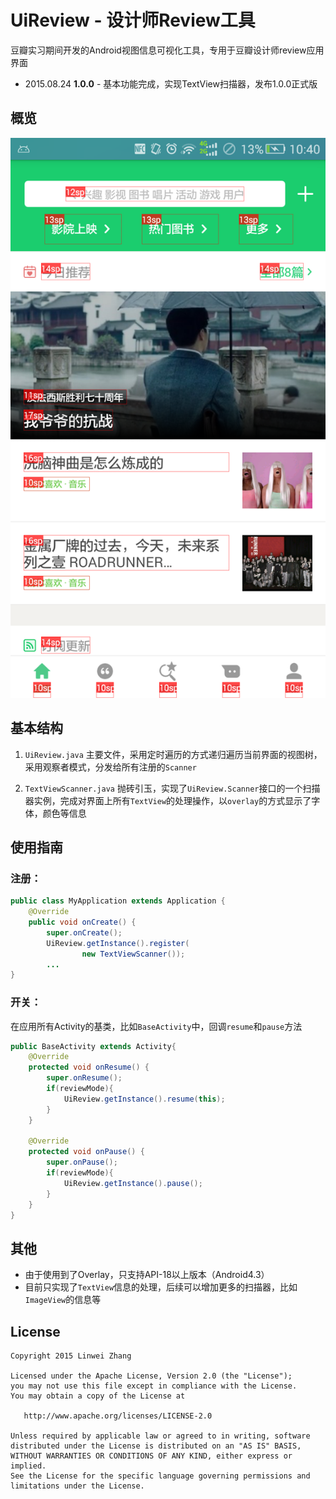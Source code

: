 # UiReview - 设计师Review工具

豆瓣实习期间开发的Android视图信息可视化工具，专用于豆瓣设计师review应用界面


* 2015.08.24 **1.0.0** - 基本功能完成，实现TextView扫描器，发布1.0.0正式版

## 概览
![enter image description here](static/1.png)


## 基本结构

1. `UiReview.java`
主要文件，采用定时遍历的方式递归遍历当前界面的视图树，采用观察者模式，分发给所有注册的`Scanner`

2.  `TextViewScanner.java`
抛砖引玉，实现了`UiReview.Scanner`接口的一个扫描器实例，完成对界面上所有`TextView`的处理操作，以`overlay`的方式显示了字体，颜色等信息

## 使用指南
### 注册：
```java
public class MyApplication extends Application {
    @Override
    public void onCreate() {
        super.onCreate();
        UiReview.getInstance().register(
                new TextViewScanner());
        ...
}
```

### 开关：
在应用所有Activity的基类，比如`BaseActivity`中，回调`resume`和`pause`方法
```java
public BaseActivity extends Activity{
    @Override
    protected void onResume() {
        super.onResume();
        if(reviewMode){
	        UiReview.getInstance().resume(this);
        }
    }

    @Override
    protected void onPause() {
        super.onPause();
        if(reviewMode){
	        UiReview.getInstance().pause();
        }
    }
}
```

## 其他
- 由于使用到了Overlay，只支持API-18以上版本（Android4.3）
- 目前只实现了`TextView`信息的处理，后续可以增加更多的扫描器，比如`ImageView`的信息等


## License

    Copyright 2015 Linwei Zhang

    Licensed under the Apache License, Version 2.0 (the "License");
    you may not use this file except in compliance with the License.
    You may obtain a copy of the License at

       http://www.apache.org/licenses/LICENSE-2.0

    Unless required by applicable law or agreed to in writing, software
    distributed under the License is distributed on an "AS IS" BASIS,
    WITHOUT WARRANTIES OR CONDITIONS OF ANY KIND, either express or implied.
    See the License for the specific language governing permissions and
    limitations under the License.

